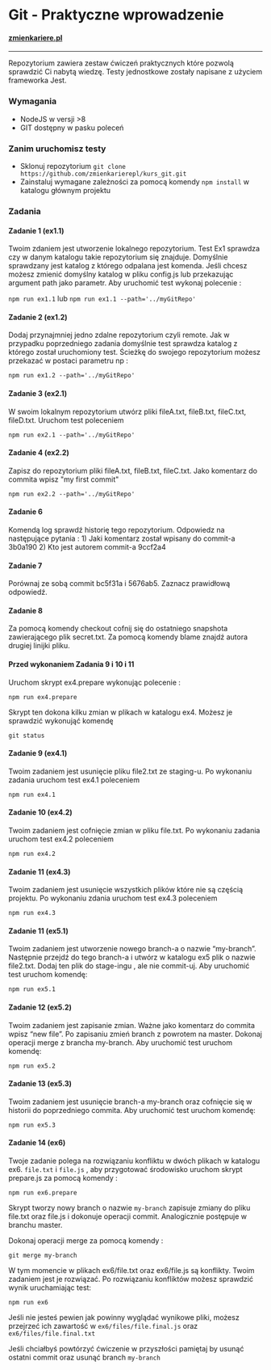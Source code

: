 # Git - Praktyczne wprowadzenie
#### [zmienkariere.pl](https://kursy.zmienkariere.pl)
---

Repozytorium zawiera zestaw ćwiczeń praktycznych które pozwolą sprawdzić Ci nabytą wiedzę. Testy jednostkowe zostały napisane z użyciem frameworka Jest. 



### Wymagania

* NodeJS w versji >8
* GIT dostępny w pasku poleceń

### Zanim uruchomisz testy

* Sklonuj repozytorium `git clone https://github.com/zmienkarierepl/kurs_git.git`
* Zainstaluj wymagane zależności za pomocą komendy `npm install` w katalogu głównym projektu  

### Zadania

#### Zadanie 1 (ex1.1)

 Twoim zdaniem jest utworzenie lokalnego repozytorium. Test Ex1 sprawdza czy w danym katalogu takie repozytorium się znajduje.  Domyślnie sprawdzany jest katalog z którego odpalana jest komenda. Jeśli chcesz możesz zmienić domyślny katalog w pliku config.js lub przekazując argument path jako parametr. Aby uruchomić test wykonaj polecenie : 
 
 `npm run ex1.1` lub `npm run ex1.1 --path='../myGitRepo'`

#### Zadanie 2 (ex1.2)

 Dodaj przynajmniej jedno zdalne repozytorium czyli remote. Jak w przypadku poprzedniego zadania domyślnie test sprawdza katalog z którego został uruchomiony test. Ścieżkę do swojego repozytorium możesz przekazać w postaci parametru np :

 `npm run ex1.2 --path='../myGitRepo'`

#### Zadanie 3 (ex2.1)

 W swoim lokalnym repozytorium utwórz pliki fileA.txt, fileB.txt, fileC.txt, fileD.txt. Uruchom test poleceniem
 
 `npm run ex2.1 --path='../myGitRepo'`
 
#### Zadanie 4 (ex2.2)

 Zapisz do repozytorium pliki fileA.txt, fileB.txt, fileC.txt. Jako komentarz do commita wpisz "my first commit"
 
 `npm run ex2.2 --path='../myGitRepo'`
 
#### Zadanie 6

 Komendą log sprawdź historię tego repozytorium. Odpowiedz na następujące pytania : 
     1) Jaki komentarz został wpisany do commit-a 3b0a190
     2) Kto jest autorem commit-a 9ccf2a4 

#### Zadanie 7 
  
  Porównaj ze sobą commit bc5f31a i 5676ab5. Zaznacz prawidłową odpowiedź.
      
#### Zadanie 8

  Za pomocą komendy checkout cofnij się do ostatniego snapshota zawierającego plik secret.txt. Za pomocą komendy blame znajdź autora drugiej linijki pliku.

#### Przed wykonaniem Zadania 9 i 10 i 11

Uruchom skrypt ex4.prepare wykonując polecenie :

`npm run ex4.prepare`

Skrypt ten dokona kilku zmian w plikach w katalogu ex4. Możesz je sprawdzić wykonująć komendę 

`git status`

#### Zadanie 9 (ex4.1)

Twoim zadaniem jest usunięcie pliku file2.txt ze staging-u. Po wykonaniu zadania uruchom test ex4.1 poleceniem

`npm run ex4.1`

#### Zadanie 10 (ex4.2)

Twoim zadaniem jest cofnięcie zmian w pliku file.txt. Po wykonaniu zadania uruchom test ex4.2 poleceniem

`npm run ex4.2`

#### Zadanie 11 (ex4.3)

Twoim zadaniem jest usunięcie wszystkich plików które nie są częścią projektu. Po wykonaniu zdania uruchom test ex4.3 poleceniem

`npm run ex4.3`


#### Zadanie 11 (ex5.1)

Twoim zadaniem jest utworzenie nowego branch-a o nazwie “my-branch”. Następnie przejdź do tego branch-a i utwórz w katalogu ex5 plik o nazwie file2.txt. Dodaj ten plik do stage-ingu , ale nie commit-uj. Aby uruchomić test uruchom komendę:

`npm run ex5.1`

#### Zadanie 12 (ex5.2)

Twoim zadaniem jest zapisanie zmian. Ważne jako komentarz do commita wpisz “new file”. Po zapisaniu zmień branch z powrotem na master. Dokonaj operacji merge z brancha my-branch. Aby uruchomić test uruchom komendę:

`npm run ex5.2`

#### Zadanie 13 (ex5.3)

Twoim zadaniem jest usunięcie branch-a my-branch oraz cofnięcie się w historii do poprzedniego commita. Aby uruchomić test uruchom komendę:

`npm run ex5.3`

#### Zadanie 14 (ex6)

Twoje zadanie polega na rozwiązaniu konfliktu w dwóch plikach w katalogu ex6. `file.txt` i `file.js` , aby przygotować środowisko uruchom skrypt prepare.js za pomocą komendy :

`npm run ex6.prepare`

Skrypt tworzy nowy branch o nazwie `my-branch` zapisuje zmiany do pliku file.txt oraz file.js i dokonuje operacji commit. Analogicznie postępuje w branchu master. 

Dokonaj operacji merge za pomocą komendy : 

`git merge my-branch`

W tym momencie w plikach ex6/file.txt oraz ex6/file.js są konflikty. Twoim zadaniem jest je rozwiązać. Po rozwiązaniu konfliktów możesz sprawdzić wynik uruchamiając test:

`npm run ex6`

Jeśli nie jesteś pewien jak powinny wyglądać wynikowe pliki, możesz przejrzeć ich zawartość w `ex6/files/file.final.js` oraz `ex6/files/file.final.txt`

Jeśli chciałbyś powtórzyć ćwiczenie w przyszłości pamiętaj by usunąć ostatni commit oraz usunąć branch `my-branch`






